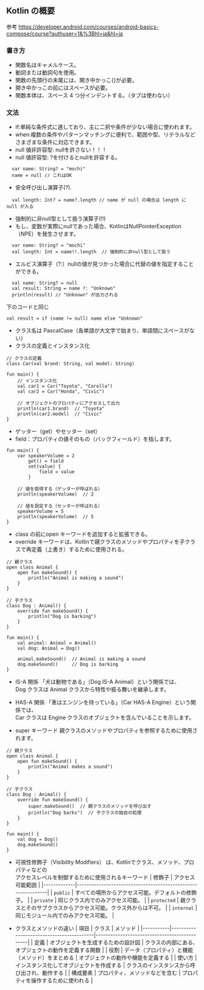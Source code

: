 ## Kotlin の概要

参考
https://developer.android.com/courses/android-basics-compose/course?authuser=1&%3Bhl=ja&hl=ja

### 書き方

- 関数名はキャメルケース。
- 動詞または動詞句を使用。
- 関数の先頭行の末尾には、開き中かっこ{}が必要。
- 開き中かっこの前にはスペースが必要。
- 関数本体は、スペース 4 つ分インデントする。（タブは使わない）

### 文法

- if:単純な条件式に適しており、主に二択や条件が少ない場合に使われます。
- when:複数の条件やパターンマッチングに便利で、範囲や型、リテラルなどさまざまな条件に対応できます。
- null 値非許容型: nullを許さない！！！
- null 値許容型: ?を付けるとnullを許容する。

```
  var name: String? = "mochi"
  name = null // これはOK
```

- 安全呼び出し演算子(?).

```
  val length: Int? = name?.length // name が null の場合は length に null が入る
```

- 強制的に非null型として扱う演算子(!!)
- もし、変数が実際にnullであった場合、KotlinはNullPointerException（NPE）を発生させます。

```
  var name: String? = "mochi"
  val length: Int = name!!.length  // 強制的に非null型として扱う
```

- エルビス演算子（?:）nullの値が見つかった場合に代替の値を指定することができる。

```
  val name: String? = null
  val result: String = name ?: "Unknown"
  println(result) // "Unknown" が出力される
```

下のコードと同じ

```
val result = if (name != null) name else "Unknown"
```

- クラス名は PascalCase（各単語が大文字で始まり、単語間にスペースがない）
- クラスの定義とインスタンス化

```
// クラスの定義
class Car(val brand: String, val model: String)

fun main() {
    // インスタンス化
    val car1 = Car("Toyota", "Corolla")
    val car2 = Car("Honda", "Civic")

    // オブジェクトのプロパティにアクセスして出力
    println(car1.brand)  // "Toyota"
    println(car2.model)  // "Civic"
}
```

- ゲッター（get）やセッター（set）
- field：プロパティの値そのもの（バックフィールド）を指します。

```
fun main() {
    var speakerVolume = 2
        get() = field
        set(value) {
            field = value
        }

    // 値を取得する（ゲッターが呼ばれる）
    println(speakerVolume)  // 2

    // 値を設定する（セッターが呼ばれる）
    speakerVolume = 5
    println(speakerVolume)  // 5
}
```

- class の前にopen キーワードを追加すると拡張できる。
- override キーワードは、Kotlinで親クラスのメソッドやプロパティを子クラスで再定義（上書き）するために使用される。

```
// 親クラス
open class Animal {
    open fun makeSound() {
        println("Animal is making a sound")
    }
}

// 子クラス
class Dog : Animal() {
    override fun makeSound() {
        println("Dog is barking")
    }
}

fun main() {
    val animal: Animal = Animal()
    val dog: Animal = Dog()

    animal.makeSound()  // Animal is making a sound
    dog.makeSound()     // Dog is barking
}
```

- IS-A 関係
  「犬は動物である」（Dog IS-A Animal）という関係では、  
  Dog クラスは Animal クラスから特性や振る舞いを継承します。
- HAS-A 関係
  「車はエンジンを持っている」（Car HAS-A Engine）という関係では、  
  Car クラスは Engine クラスのオブジェクトを含んでいることを示します。

- super キーワード
  親クラスのメソッドやプロパティを参照するために使用されます。

```
// 親クラス
open class Animal {
    open fun makeSound() {
        println("Animal makes a sound")
    }
}

// 子クラス
class Dog : Animal() {
    override fun makeSound() {
        super.makeSound()  // 親クラスのメソッドを呼び出す
        println("Dog barks")  // 子クラスの独自の処理
    }
}

fun main() {
    val dog = Dog()
    dog.makeSound()
}

```

- 可視性修飾子（Visibility Modifiers） は、Kotlinでクラス、メソッド、プロパティなどの  
   アクセスレベルを制御するために使用されるキーワード
  | 修飾子 | アクセス可能範囲 |
  |-------------|--------------------------------------------------------------|
  | `public` | すべての場所からアクセス可能。デフォルトの修飾子。 |
  | `private` | 同じクラス内でのみアクセス可能。 |
  | `protected` | 親クラスとそのサブクラスからアクセス可能。クラス外からは不可。 |
  | `internal` | 同じモジュール内でのみアクセス可能。 |

- クラスとメソッドの違い
  | 項目 | クラス | メソッド |
  |-----------|------------------------------------------|----------------------------------------------|
  | 定義 | オブジェクトを生成するための設計図 | クラスの内部にある、オブジェクトの動作を定義する関数 |
  | 役割 | データ（プロパティ）と機能（メソッド）をまとめる | オブジェクトの動作や機能を定義する |
  | 使い方 | インスタンス化してオブジェクトを作成する | クラスのインスタンスから呼び出され、動作する |
  | 構成要素 | プロパティ、メソッドなどを含む | プロパティを操作するために使われる |
